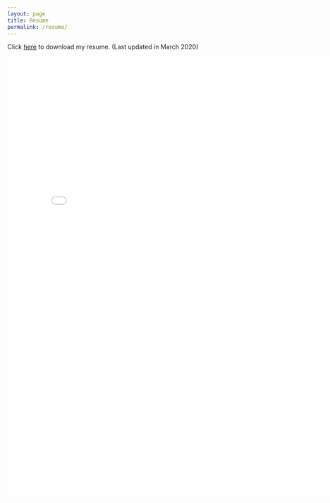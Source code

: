 ```yaml
---
layout: page
title: Resume
permalink: /resume/
---
```


Click <a target="_blank" href="Resume - Somang Han.pdf">here</a> to download my resume. (Last updated in March 2020)

<embed src="Resume - Somang Han.pdf" width="800px" height="1000px" />
<!-- <ul>
	<li><a href="long_cv.pdf">CV</a> (4 pages)</li>
	<li><a href="two_page.pdf">Long resume</a> (2 pages)</li>
	<li><a href="short_cv.pdf">Short resume</a> (1 page)</li>
</ul> -->
